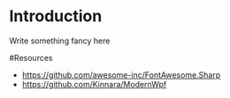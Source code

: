 # Introduction

Write something fancy here

#Resources
- https://github.com/awesome-inc/FontAwesome.Sharp
- https://github.com/Kinnara/ModernWpf

